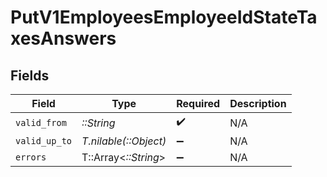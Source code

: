 # PutV1EmployeesEmployeeIdStateTaxesAnswers


## Fields

| Field                 | Type                  | Required              | Description           |
| --------------------- | --------------------- | --------------------- | --------------------- |
| `valid_from`          | *::String*            | :heavy_check_mark:    | N/A                   |
| `valid_up_to`         | *T.nilable(::Object)* | :heavy_minus_sign:    | N/A                   |
| `errors`              | T::Array<*::String*>  | :heavy_minus_sign:    | N/A                   |